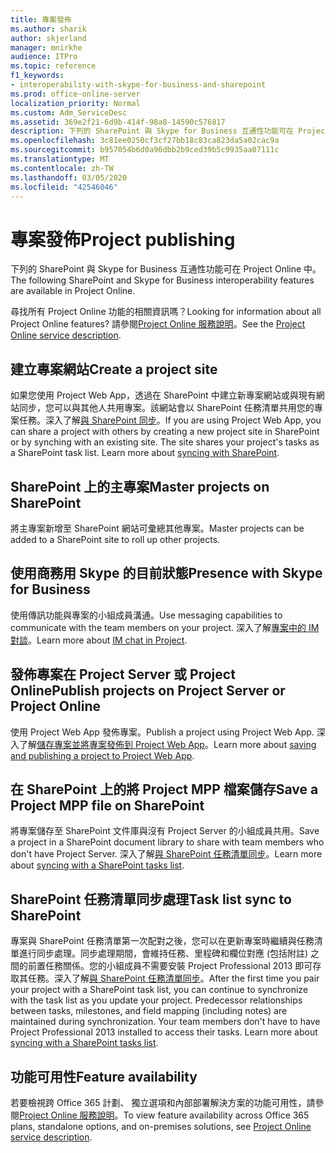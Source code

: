 ```yaml
---
title: 專案發佈
ms.author: sharik
author: skjerland
manager: mnirkhe
audience: ITPro
ms.topic: reference
f1_keywords:
- interoperability-with-skype-for-business-and-sharepoint
ms.prod: office-online-server
localization_priority: Normal
ms.custom: Adm_ServiceDesc
ms.assetid: 369e2f21-6d9b-414f-98a8-14590c576817
description: 下列的 SharePoint 與 Skype for Business 互通性功能可在 Project Online 中。
ms.openlocfilehash: 3c81ee0250cf3cf27bb18c83ca823da5a02cac9a
ms.sourcegitcommit: b957054b6d0a96dbb2b9ced39b5c9935aa07111c
ms.translationtype: MT
ms.contentlocale: zh-TW
ms.lasthandoff: 03/05/2020
ms.locfileid: "42546046"
---
```

# <a name="project-publishing"></a><span data-ttu-id="cd770-103">專案發佈</span><span class="sxs-lookup"><span data-stu-id="cd770-103">Project publishing</span></span>

<span data-ttu-id="cd770-104">下列的 SharePoint 與 Skype for Business 互通性功能可在 Project Online 中。</span><span class="sxs-lookup"><span data-stu-id="cd770-104">The following SharePoint and Skype for Business interoperability features are available in Project Online.</span></span>
  
<span data-ttu-id="cd770-105">尋找所有 Project Online 功能的相關資訊嗎？</span><span class="sxs-lookup"><span data-stu-id="cd770-105">Looking for information about all Project Online features?</span></span> <span data-ttu-id="cd770-106">請參閱[Project Online 服務說明](project-online-service-description.md)。</span><span class="sxs-lookup"><span data-stu-id="cd770-106">See the [Project Online service description](project-online-service-description.md).</span></span>
  
## <a name="create-a-project-site"></a><span data-ttu-id="cd770-107">建立專案網站</span><span class="sxs-lookup"><span data-stu-id="cd770-107">Create a project site</span></span>

<span data-ttu-id="cd770-p102">如果您使用 Project Web App，透過在 SharePoint 中建立新專案網站或與現有網站同步，您可以與其他人共用專案。該網站會以 SharePoint 任務清單共用您的專案任務。深入了解[與 SharePoint 同步](https://go.microsoft.com/fwlink/p/?LinkId=271352)。</span><span class="sxs-lookup"><span data-stu-id="cd770-p102">If you are using Project Web App, you can share a project with others by creating a new project site in SharePoint or by synching with an existing site. The site shares your project's tasks as a SharePoint task list. Learn more about [syncing with SharePoint](https://go.microsoft.com/fwlink/p/?LinkId=271352).</span></span>
  
## <a name="master-projects-on-sharepoint"></a><span data-ttu-id="cd770-111">SharePoint 上的主專案</span><span class="sxs-lookup"><span data-stu-id="cd770-111">Master projects on SharePoint</span></span>

<span data-ttu-id="cd770-112">將主專案新增至 SharePoint 網站可彙總其他專案。</span><span class="sxs-lookup"><span data-stu-id="cd770-112">Master projects can be added to a SharePoint site to roll up other projects.</span></span> 
  
## <a name="presence-with-skype-for-business"></a><span data-ttu-id="cd770-113">使用商務用 Skype 的目前狀態</span><span class="sxs-lookup"><span data-stu-id="cd770-113">Presence with Skype for Business</span></span>

<span data-ttu-id="cd770-114">使用傳訊功能與專案的小組成員溝通。</span><span class="sxs-lookup"><span data-stu-id="cd770-114">Use messaging capabilities to communicate with the team members on your project.</span></span> <span data-ttu-id="cd770-115">深入了解[專案中的 IM 對談](https://go.microsoft.com/fwlink/p/?LinkId=271351)。</span><span class="sxs-lookup"><span data-stu-id="cd770-115">Learn more about [IM chat in Project](https://go.microsoft.com/fwlink/p/?LinkId=271351).</span></span>
  
## <a name="publish-projects-on-project-server-or-project-online"></a><span data-ttu-id="cd770-116">發佈專案在 Project Server 或 Project Online</span><span class="sxs-lookup"><span data-stu-id="cd770-116">Publish projects on Project Server or Project Online</span></span>

<span data-ttu-id="cd770-117">使用 Project Web App 發佈專案。</span><span class="sxs-lookup"><span data-stu-id="cd770-117">Publish a project using Project Web App.</span></span> <span data-ttu-id="cd770-118">深入了解[儲存專案並將專案發佈到 Project Web App](https://go.microsoft.com/fwlink/p/?LinkId=271354)。</span><span class="sxs-lookup"><span data-stu-id="cd770-118">Learn more about [saving and publishing a project to Project Web App](https://go.microsoft.com/fwlink/p/?LinkId=271354).</span></span>
  
## <a name="save-a-project-mpp-file-on-sharepoint"></a><span data-ttu-id="cd770-119">在 SharePoint 上的將 Project MPP 檔案儲存</span><span class="sxs-lookup"><span data-stu-id="cd770-119">Save a Project MPP file on SharePoint</span></span>

<span data-ttu-id="cd770-120">將專案儲存至 SharePoint 文件庫與沒有 Project Server 的小組成員共用。</span><span class="sxs-lookup"><span data-stu-id="cd770-120">Save a project in a SharePoint document library to share with team members who don't have Project Server.</span></span> <span data-ttu-id="cd770-121">深入了解[與 SharePoint 任務清單同步](https://go.microsoft.com/fwlink/p/?LinkId=271353)。</span><span class="sxs-lookup"><span data-stu-id="cd770-121">Learn more about [syncing with a SharePoint tasks list](https://go.microsoft.com/fwlink/p/?LinkId=271353).</span></span>
  
## <a name="task-list-sync-to-sharepoint"></a><span data-ttu-id="cd770-122">SharePoint 任務清單同步處理</span><span class="sxs-lookup"><span data-stu-id="cd770-122">Task list sync to SharePoint</span></span>

<span data-ttu-id="cd770-p106">專案與 SharePoint 任務清單第一次配對之後，您可以在更新專案時繼續與任務清單進行同步處理。同步處理期間，會維持任務、里程碑和欄位對應 (包括附註) 之間的前置任務關係。您的小組成員不需要安裝 Project Professional 2013 即可存取其任務。深入了解[與 SharePoint 任務清單同步](https://go.microsoft.com/fwlink/p/?LinkId=271353)。</span><span class="sxs-lookup"><span data-stu-id="cd770-p106">After the first time you pair your project with a SharePoint task list, you can continue to synchronize with the task list as you update your project. Predecessor relationships between tasks, milestones, and field mapping (including notes) are maintained during synchronization. Your team members don't have to have Project Professional 2013 installed to access their tasks. Learn more about [syncing with a SharePoint tasks list](https://go.microsoft.com/fwlink/p/?LinkId=271353).</span></span>
  
## <a name="feature-availability"></a><span data-ttu-id="cd770-127">功能可用性</span><span class="sxs-lookup"><span data-stu-id="cd770-127">Feature availability</span></span>

<span data-ttu-id="cd770-128">若要檢視跨 Office 365 計劃、 獨立選項和內部部署解決方案的功能可用性，請參閱[Project Online 服務說明](project-online-service-description.md)。</span><span class="sxs-lookup"><span data-stu-id="cd770-128">To view feature availability across Office 365 plans, standalone options, and on-premises solutions, see [Project Online service description](project-online-service-description.md).</span></span>
  

